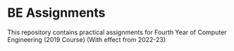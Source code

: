 # BE Assignments

This repository contains practical assignments for Fourth Year of Computer Engineering
(2019 Course)
(With effect from 2022-23)
